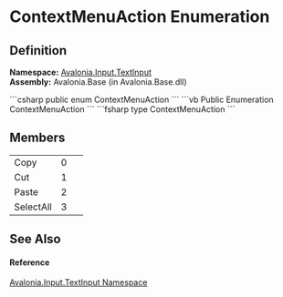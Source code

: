 # ContextMenuAction Enumeration




## Definition
**Namespace:** <a href="N_Avalonia_Input_TextInput">Avalonia.Input.TextInput</a>  
**Assembly:** Avalonia.Base (in Avalonia.Base.dll)

<Tabs groupId="api-code-preview">
<TabItem value="csharp" label="C#">
```csharp
public enum ContextMenuAction
```
</TabItem>
<TabItem value="vb" label="VB">
```vb
Public Enumeration ContextMenuAction
```
</TabItem>
<TabItem value="fsharp" label="F#">
```fsharp
type ContextMenuAction
```
</TabItem>
</Tabs>



## Members
<table>
<tr>
<td>Copy</td>
<td>0</td>
<td> </td>
</tr>
<tr>
<td>Cut</td>
<td>1</td>
<td> </td>
</tr>
<tr>
<td>Paste</td>
<td>2</td>
<td> </td>
</tr>
<tr>
<td>SelectAll</td>
<td>3</td>
<td> </td>
</tr>
</table>

## See Also


#### Reference
<a href="N_Avalonia_Input_TextInput">Avalonia.Input.TextInput Namespace</a>  

